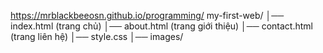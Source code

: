 https://mrblackbeeosn.github.io/programming/
my-first-web/
│── index.html        (trang chủ)
│── about.html        (trang giới thiệu)
│── contact.html      (trang liên hệ)
│── style.css
│── images/
